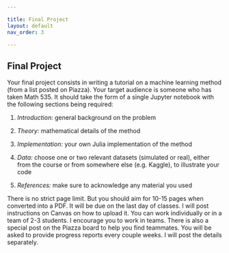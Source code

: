 ```yaml
---

title: Final Project
layout: default
nav_order: 3

---
```


## Final Project

Your final project consists in writing a tutorial on a machine learning method (from a list posted on Piazza). Your target audience is someone who has taken Math 535. It should take the form of a single Jupyter notebook with the following sections being required:

1. *Introduction:* general background on the problem

1. *Theory:* mathematical details of the method

1. *Implementation:* your own Julia implementation of the method

1. *Data:* choose one or two relevant datasets (simulated or real), either from the course or from somewhere else (e.g. Kaggle), to illustrate your code

1. *References:* make sure to acknowledge any material you used

There is no strict page limit. But you should aim for 10-15 pages when converted into a PDF. It will be due on the last day of classes. I will post instructions on Canvas on how to upload it. You can work individually or in a team of 2-3 students. I encourage you to work in teams. There is also a special post on the Piazza board to help you find teammates. You will be asked to provide progress reports every couple weeks. I will post the details separately.